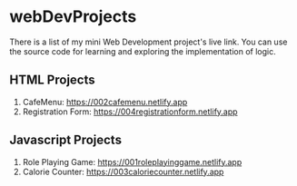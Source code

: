 # webDevProjects

There is a list of my mini Web Development project's live link. You can use the source code for learning and exploring the implementation of logic.

## HTML Projects


1. CafeMenu: https://002cafemenu.netlify.app
2. Registration Form: https://004registrationform.netlify.app


## Javascript Projects

1. Role Playing Game: https://001roleplayinggame.netlify.app
2. Calorie Counter: https://003caloriecounter.netlify.app